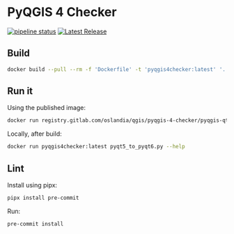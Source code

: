 # PyQGIS 4 Checker

[![pipeline status](https://gitlab.com/Oslandia/qgis/pyqgis-4-checker/badges/master/pipeline.svg)](https://gitlab.com/Oslandia/qgis/pyqgis-4-checker/-/commits/master)  [![Latest Release](https://gitlab.com/Oslandia/qgis/pyqgis-4-checker/-/badges/release.svg)](https://gitlab.com/Oslandia/qgis/pyqgis-4-checker/-/releases) 

## Build

```sh
docker build --pull --rm -f 'Dockerfile' -t 'pyqgis4checker:latest' '.'
```

## Run it

Using the published image:

```sh
docker run registry.gitlab.com/oslandia/qgis/pyqgis-4-checker/pyqgis-qt-checker:latest pyqt5_to_pyqt6.py --help
```

Locally, after build:

```sh
docker run pyqgis4checker:latest pyqt5_to_pyqt6.py --help
```

## Lint

Install using pipx:

```sh
pipx install pre-commit
```

Run:

```sh
pre-commit install
```
